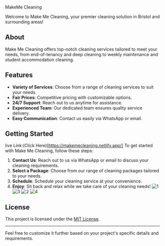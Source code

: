 MakeMe Cleaning

Welcome to Make Me Cleaning, your premier cleaning solution in Bristol and surrounding areas!

## About

Make Me Cleaning offers top-notch cleaning services tailored to meet your needs, from end-of-tenancy and deep cleaning to weekly maintenance and student accommodation cleaning.

## Features

- **Variety of Services**: Choose from a range of cleaning services to suit your needs.
- **Fair Prices**: Competitive pricing with customizable options.
- **24/7 Support**: Reach out to us anytime for assistance.
- **Experienced Team**: Our dedicated team ensures quality service delivery.
- **Easy Communication**: Contact us easily via WhatsApp or email.

## Getting Started
live Link:(Click Here)[https://makemecleaning.netlify.app/]
To get started with Make Me Cleaning, follow these steps:

1. **Contact Us**: Reach out to us via WhatsApp or email to discuss your cleaning requirements.
2. **Select a Package**: Choose from our range of cleaning packages tailored to your needs.
3. **Schedule**: Schedule your cleaning service at your convenience.
4. **Enjoy**: Sit back and relax while we take care of your cleaning needs!
![1](https://github.com/FarAwayFromLife/MakeMeCleaning/assets/124482863/7f75702b-4a23-4d33-a482-83e8f0724d2b)
![3](https://github.com/FarAwayFromLife/MakeMeCleaning/assets/124482863/3949774b-d547-4dac-bce1-b8629c72f447)
![2](https://github.com/FarAwayFromLife/MakeMeCleaning/assets/124482863/e2deea30-cd15-41ad-b8ed-0b0bdc7eab73)
![4](https://github.com/FarAwayFromLife/MakeMeCleaning/assets/124482863/6be12c17-41c5-4a28-b21d-3a5cf3c8100d)


## License

This project is licensed under the [MIT License](LICENSE).

---

Feel free to customize it further based on your project's specific details and requirements.
